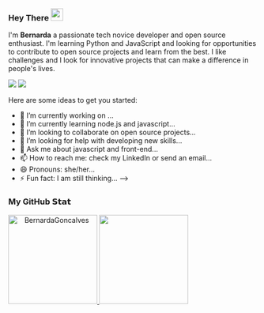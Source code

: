 ### Hey There <img src="https://media.giphy.com/media/hvRJCLFzcasrR4ia7z/giphy.gif" width="25">

<p>
  I'm <b>Bernarda</b> a passionate tech novice developer and open source enthusiast. I'm learning Python and JavaScript and looking for opportunities to contribute to open source projects and learn from the best. I like challenges and I look for innovative projects that can make a difference in people's lives.
</p>


<a href = "mailto:ireneteresa13@gmail.com"><img src="https://img.shields.io/badge/-Gmail-%23333?style=for-the-badge&logo=gmail&logoColor=white" target="_blank"></a>
<a href="https://www.linkedin.com/in/irene-teresa-979118256" target="_blank"><img src="https://img.shields.io/badge/-LinkedIn-%230077B5?style=for-the-badge&logo=linkedin&logoColor=white" target="_blank"></a> 

Here are some ideas to get you started:

- 🔭 I’m currently working on ...
- 🌱 I’m currently learning node.js and javascript...
- 👯 I’m looking to collaborate on open source projects...
- 🤔 I’m looking for help with developing new skills...
- 💬 Ask me about javascript and front-end...
- 📫 How to reach me: check my LinkedIn or send an email...
- 😄 Pronouns: she/her...
- ⚡ Fun fact: I am still thinking...
-->

### My GitHub 𝗦𝘁𝗮𝘁

<div align="center" style="display: flex;">
  <a href="https://github.com/BernardaGoncalves">
  <img height="180em" src="https://github-readme-stats.vercel.app/api?username=BernardaGoncalves&show_icons=true&include_all_commits=true&count_private=true" alt="BernardaGoncalves" />   
  <img height="180em"  src="https://github-readme-stats.vercel.app/api/top-langs/?username=BernardaGoncalves&show_icons=truei&layout=compact&langs_count=7"/>
</div> 
